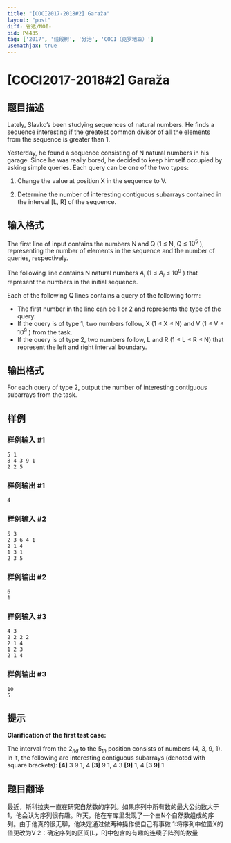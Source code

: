 ```yaml
---
title: "[COCI2017-2018#2] ​​Garaža"
layout: "post"
diff: 省选/NOI-
pid: P4435
tag: ['2017', '线段树', '分治', 'COCI（克罗地亚）']
usemathjax: true
---
```


# [COCI2017-2018#2] ​​Garaža
## 题目描述

Lately, Slavko’s been studying sequences of natural numbers. He finds a sequence
interesting if the greatest common divisor of all the elements from the sequence is greater
than 1.

Yesterday, he found a sequence consisting of N natural numbers in his garage. Since he
was really bored, he decided to keep himself occupied by asking simple queries. Each query
can be one of the two types:

1. Change the value at position X in the sequence to V.

2. Determine the number of interesting contiguous subarrays contained in the interval
[L, R] of the sequence.

## 输入格式

The first line of input contains the numbers N and Q (1 ≤ N, Q ≤ $10^5$
), representing the
number of elements in the sequence and the number of queries, respectively.

The following line contains N natural numbers $A_i$
(1 ≤ $A_i$ ≤ $10^9$
) that represent the numbers in
the initial sequence.

Each of the following Q lines contains a query of the following form:

 - The first number in the line can be 1 or 2 and represents the type of the query.
 - If the query is of type 1, two numbers follow, X (1 ≤ X ≤ N) and V (1 ≤ V ≤ $10^9$
) from
the task.
 - If the query is of type 2, two numbers follow, L and R (1 ≤ L ≤ R ≤ N) that represent
the left and right interval boundary.

## 输出格式

For each query of type 2, output the number of interesting contiguous subarrays from the
task.

## 样例

### 样例输入 #1
```
5 1
8 4 3 9 1
2 2 5

```
### 样例输出 #1
```
4
```
### 样例输入 #2
```
5 3
2 3 6 4 1
2 1 4
1 3 1
2 3 5

```
### 样例输出 #2
```
6
1

```
### 样例输入 #3
```
4 3
2 2 2 2
2 1 4
1 2 3
2 1 4

```
### 样例输出 #3
```
10
5
```
## 提示

**Clarification​ ​of​ ​the​ ​first​ ​test​ ​case:**

The interval from the $2_{nd}$ to the $5_{th}$ position consists of numbers (4, 3, 9, 1). In it, the following are
interesting contiguous subarrays (denoted with square brackets):
**[4]**​ 3 9 1, 4 **[3]​** ​9 1, 4 3 **[9]**​ 1, 4 **[3​ ​9]​** 1
## 题目翻译

最近，斯科拉夫一直在研究自然数的序列。如果序列中所有数的最大公约数大于1，他会认为序列很有趣。昨天，他在车库里发现了一个由N个自然数组成的序列。由于他真的很无聊，他决定通过做两种操作使自己有事做 1:将序列中位置X的值更改为V    2：确定序列的区间[L，R]中包含的有趣的连续子阵列的数量

